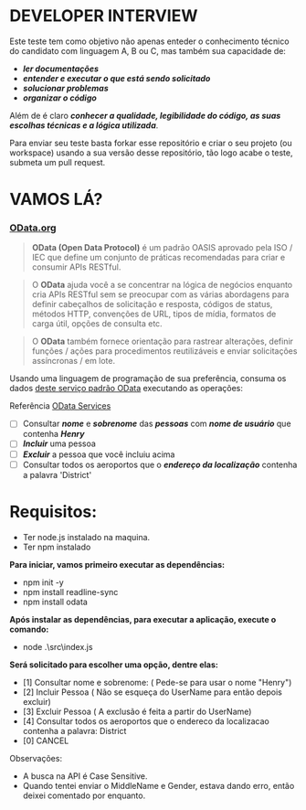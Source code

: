 # DEVELOPER INTERVIEW

Este teste tem como objetivo não apenas enteder o conhecimento técnico do candidato com linguagem A, B ou C, mas também sua capacidade de:
* ***ler documentações***
* ***entender e executar o que está sendo solicitado***
* ***solucionar problemas***
* ***organizar o código***

Além de é claro ***conhecer a qualidade, legibilidade do código, as suas escolhas técnicas e a lógica utilizada***.

Para enviar seu teste basta forkar esse repositório e criar o seu projeto (ou workspace) usando a sua versão desse repositório, tão logo acabe o teste, submeta um pull request.


# VAMOS LÁ?

### [OData.org](https://www.odata.org/)
>**OData (Open Data Protocol)** é um padrão OASIS aprovado pela ISO / IEC que define um conjunto de práticas recomendadas para criar e consumir APIs RESTful. 

>O **OData** ajuda você a se concentrar na lógica de negócios enquanto cria APIs RESTful sem se preocupar com as várias abordagens para definir cabeçalhos de solicitação e resposta, códigos de status, métodos HTTP, convenções de URL, tipos de mídia, formatos de carga útil, opções de consulta etc. 

>O **OData** também fornece orientação para rastrear alterações, definir funções / ações para procedimentos reutilizáveis e enviar solicitações assíncronas / em lote.

Usando uma linguagem de programação de sua preferência, consuma os dados [deste serviço padrão OData](https://services.odata.org/TripPinRESTierService/(S(kgoeuh1x0jveff0efe4lodbl))/) executando as operações:

Referência [OData Services](https://www.odata.org/odata-services/)

- [ ] Consultar ***nome*** e ***sobrenome*** das ***pessoas*** com ***nome de usuário*** que contenha ***Henry***
- [ ] ***Incluir*** uma pessoa
- [ ] ***Excluir*** a pessoa que você incluiu acima
- [ ] Consultar todos os aeroportos que o ***endereço da localização*** contenha a palavra 'District'

# Requisitos:

* Ter node.js instalado na maquina.
* Ter npm instalado

**Para iniciar, vamos primeiro executar as dependências:**

* npm init -y
* npm install readline-sync
* npm install odata 

**Após instalar as dependências, para executar a aplicação, execute o comando:**

* node .\src\index.js

**Será solicitado para escolher uma opção, dentre elas:**

- [1] Consultar nome e sobrenome: ( Pede-se para usar o nome "Henry")
- [2] Incluir Pessoa ( Não se esqueça do UserName para então depois excluir)
- [3] Excluir Pessoa ( A exclusão é feita a partir do UserName)
- [4] Consultar todos os aeroportos que o endereco da localizacao contenha a palavra:  District
- [0] CANCEL

Observações: 

* A busca na API é Case Sensitive. 
* Quando tentei enviar o MiddleName e Gender, estava dando erro, então deixei comentado por enquanto.
